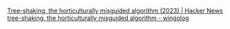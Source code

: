 
[Tree-shaking, the horticulturally misguided algorithm (2023) | Hacker News](https://news.ycombinator.com/item?id=40023319)
[tree-shaking, the horticulturally misguided algorithm - wingolog](https://wingolog.org/archives/2023/11/24/tree-shaking-the-horticulturally-misguided-algorithm)

